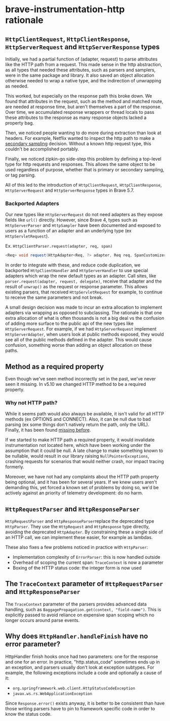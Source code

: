 # brave-instrumentation-http rationale

## `HttpClientRequest`, `HttpClientResponse`, `HttpServerRequest` and `HttpServerResponse` types

Initially, we had a partial function of (adapter, request) to parse attributes
like the HTTP path from a request. This made sense in the http abstraction, as
all types that needed these attributes, such as parsers and samplers, were in
the same package and library. It also saved an object allocation otherwise
needed to wrap a native type, and the indirection of unwrapping as needed.

This worked, but especially on the response path this broke down. We found that
attributes in the request, such as the method and matched route, are needed at
response time, but aren't themselves a part of the response. Over time, we
accumulated response wrappers or thread locals to pass these attributes to the
response as many response objects lacked a property bag.

Then, we noticed people wanting to do more during extraction than look at
headers. For example, Netflix wanted to inspect the http path to make a
[secondary sampling](https://github.com/openzipkin-contrib/zipkin-secondary-sampling) decision.
Without a known http request type, this couldn't be accomplished portably.

Finally, we noticed zipkin-go side-step this problem by defining a top-level
type for http requests and responses. This allows the same object to be used
regardless of purpose, whether that is primary or secondary sampling, or tag
parsing.

All of this led to the introduction of `HttpClientRequest`, `HttpClientResponse`,
`HttpServerRequest` and `HttpServerResponse` types in Brave 5.7.

### Backported Adapters
Our new types like `HttpServerRequest` do not need adapters as they expose
fields like `url()` directly. However, since Brave 4, types such as
`HttpServerParser` and `HttpSampler` have been documented and exposed to users
as a function of an adapter and an underlying type (ex `HttpServletRequest`).

Ex. `HttpClientParser.request(adapter, req, span)`
```java
<Req> void request(HttpAdapter<Req, ?> adapter, Req req, SpanCustomizer span);
```

In order to integrate with these, and reduce code duplication, we backported
`HttpClientHandler` and `HttpServerHandler` to use special adapters which wrap
the new default types as an adapter. Call sites, like
`parser.request(adapter, request, delegate)`, receive that adapter and the
result of `unwrap()` as the request or response parameter. This allows existing
parsers, that received `HttpServletRequest` for example, to continue to receive
the same parameters and not break.

A small design decision was made to incur an extra allocation to implement
adapters via wrapping as opposed to subclassing. The rationale is that one
extra allocation of what is often thousands is not a big deal vs the confusion
of adding more surface to the public api of the new types like
`HttpServerRequest`. For example, if we had `HttpServerRequest` implement
`HttpServerAdapter`, when users look at public methods exposed, they would see
all of the public methods defined in the adapter. This would cause confusion,
something worse than adding an object allocation on these paths.

## Method as a required property

Even though we've seen method incorrectly set in the past, we've never seen it
missing. In v5.10 we changed HTTP method to be a required property.

### Why not HTTP path?
While it seems path would also always be available, it isn't valid for all HTTP
methods (ex OPTIONS and CONNECT). Also, it can be null due to bad parsing (ex
some things don't natively return the path, only the URL). Finally, it has been
found [missing before](https://github.com/reactor/reactor-netty/pull/998).

If we started to make HTTP path a required property, it would invalidate
instrumentation not located here, which have been working under the assumption
that it could be null. A late change to make something known to be nullable,
would result in our library raising `NullPointerExceptions`, crashing requests
for scenarios that would neither crash, nor impact tracing formerly.

Moreover, we have not had any complaints about the HTTP path property being
optional, and it has been for several years. If we knew users aren't demanding
this, yet forced a known set of problems by doing so, we'd be actively against
an priority of telemetry development: do no harm.

## `HttpRequestParser` and `HttpResponseParser`

`HttpRequestParser` and `HttpResponseParser`replace the deprecated type
`HttpParser`. They use the `HttpRequest` and `HttpResponse` type directly,
avoiding the deprecated `HttpAdapter`. By constraining these a single side
of an  HTTP call, we can implement these easier, for example as lambdas.

These also fixes a few problems noticed in practice with `HttpParser`:

 * Implementation complexity of `ErrorParser`: this is now handled outside
 * Overhead of scoping the current span: `TraceContext` is now a parameter
 * Boxing of the HTTP status code: the integer form is now used

## The `TraceContext` parameter of `HttpRequestParser` and `HttpResponseParser`

The `TraceContext` parameter of the parsers provides advanced data handling,
such as `BaggagePropagation.get(context, "field-name")`. This is explicitly
passed to avoid reliance on expensive span scoping which no longer occurs
around parse events.

## Why does `HttpHandler.handleFinish` have no error parameter?

HttpHandler finish hooks once had two parameters: one for the response and one
for an error. In practice, "http.status_code" sometimes ends up in an
exception, and parsers usually don't look at exception subtypes. For example,
the following exceptions include a code and optionally a cause of it:
* `org.springframework.web.client.HttpStatusCodeException`
* `javax.ws.rs.WebApplicationException`

Since `Response.error()` exists anyway, it is better to be consistent than have
those writing parsers have to pin to framework specific code in order to know
the status code.
